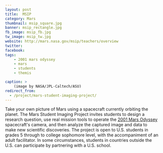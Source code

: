 ```yaml
---
layout: post
title:  MSIP
category: Mars
thumbnail: msip_square.jpg
banner: msip_rectangle.jpg
fb_image: msip_fb.jpg
tw_image: msip_tw.jpg
website: http://mars.nasa.gov/msip/teachers/overview
twitter:
facebook:
tags:
    - 2001 mars odyssey
    - mars
    - students
    - themis

caption: >
    (image by NASA/JPL-Caltech/ASU)
redirect_from:
  - /project/mars-student-imaging-project/    
---
```

Take your own picture of Mars using a spacecraft currently orbiting the planet. The Mars Student Imaging Project invites students to design a research question, use real mission tools to operate the <a href="http://spaceprob.es/2001marsodyssey/">2001 Mars Odyssey</a> spacecraft's camera, and then analyze the captured image and data to make new scientific discoveries. The project is open to U.S. students in grades 5 through to college sophomore level, with the accompaniment of an adult facilitator. In some circumstances, students in countries outside the U.S. can participate by partnering with a U.S. school.
